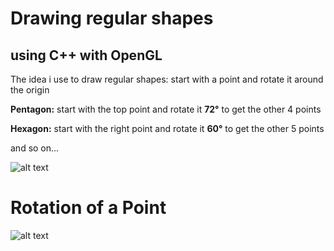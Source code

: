 # Drawing regular shapes
## using **C++** with **OpenGL**

The idea i use to draw regular shapes: start with a point and rotate it around the origin

**Pentagon:** start with the top point and rotate it **72°** to get the other 4 points

**Hexagon:** start with the right point and rotate it **60°** to get the other 5 points

and so on...

![alt text](https://keisan.casio.com/keisan/lib/real/system/2006/1496886458/RotatePoints.png "Grid")
# Rotation of a Point
![alt text](https://keisan.casio.com/has10/mimetex.cgi?\normal%20Rotation\%20of\%20points\hspace{20}\theta:\qquad%20(x,y)\rightarrow%20(x%27,y%27)\\\vspace{5}%3Cbr%20/%3E\hspace{20}x%27=xcos(\theta)-ysin(\theta)\\\vspace{5}%3Cbr%20/%3E\hspace{20}y%27=xsin(\theta)+ycos(\theta)\\ "Equation")
